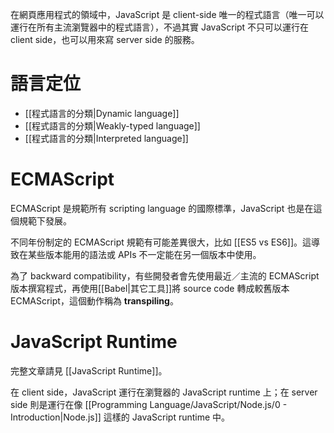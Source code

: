 在網頁應用程式的領域中，JavaScript 是 client-side 唯一的程式語言（唯一可以運行在所有主流瀏覽器中的程式語言），不過其實 JavaScript 不只可以運行在 client side，也可以用來寫 server side 的服務。

# 語言定位

- [[程式語言的分類|Dynamic language]]
- [[程式語言的分類|Weakly-typed language]]
- [[程式語言的分類|Interpreted language]]

# ECMAScript

ECMAScript 是規範所有 scripting language 的國際標準，JavaScript 也是在這個規範下發展。

不同年份制定的 ECMAScript 規範有可能差異很大，比如 [[ES5 vs ES6]]。這導致在某些版本能用的語法或 APIs 不一定能在另一個版本中使用。

為了 backward compatibility，有些開發者會先使用最近／主流的 ECMAScript 版本撰寫程式，再使用[[Babel|其它工具]]將 source code 轉成較舊版本 ECMAScript，這個動作稱為 **transpiling**。

# JavaScript Runtime

完整文章請見 [[JavaScript Runtime]]。

在 client side，JavaScript 運行在瀏覽器的 JavaScript runtime 上；在 server side 則是運行在像 [[Programming Language/JavaScript/Node.js/0 - Introduction|Node.js]] 這樣的 JavaScript runtime 中。
